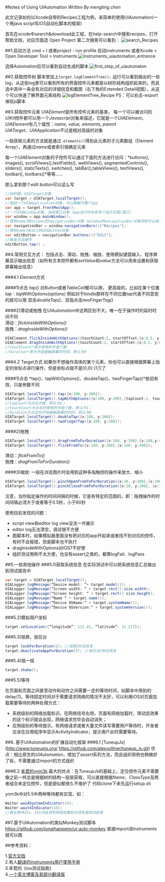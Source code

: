 #Notes of Using UIAutomation
*Written By mengting.chen*

此文记录如何以Xcode自带的Recipes工程为例，来简单的使用UIAutomation(一个用java script写iOS自动化脚本的框架)

首先在xcode中search&download此工程，在help-search中搜索recipes，打开帮助文档，对应页面选 Open Project
第二次搜索可以看到：
![search_Recipes](../images/search_Recipes.jpg)

##1.启动方法
cmd + I 或者project - run profile 启动instruments
或者Xcode > Open Developer Tool > Instruments
![instruments_uiautomation_entrance](../images/instruments_uiautomation_entrance.png)

选择Automation后可以看到自动生成的脚本
![first_step_of_uiautomaton](../images/first_step_of_uiautomaton.png)

##2.获取控件树
脚本里加上`target.logElementTree();`
运行可以看到输出的一些log，从这些log里可以看到所有的界面控件元素都是以树形结构组织起来的，而且选中其中一条会有对应的详细信息和截图（右下角的Extended Detail视图），从这个可以快速了解界面元素结构
![logElementTree_Recipe](../images/logElementTree_Recipe.png)
PS：可以右击-export保存js脚本

##3.获取控件元素
*UIAElement*是所有控件元素的基类，
每一个可以被访问的*UIKit*控件都可以用一个*Javascript*对象来描述，它就是一个*UIAElement*。*UIAElement*有几个属性：*name, value, elements, parent*  
*UIATarget、UIAApplication*不过是相对高级的对象

一般获取元素的方法就是通过`.elements()`得到此元素的子元素数组（Element Array），再通过*name*或者索引值确定元素

每一个*UIAElement*对象的子控件可以通过下面的方法进行访问：*buttons(), images(), scrollViews(),textFields(), webViews(), segmentedControls(), sliders(), staticTexts(), switches(), tabBar(),tableViews(), textViews(), toolbar(), toolbars()*等等…… 

那么拿到那个*edit button*可以这么写

```java script
//树的根，UIATarget对象
var target = UIATarget.localTarget(); 
//返回一个UIAApplication对象，可以理解为整个app
var app = target.frontMostApp(); 
//一个UIAWindow对象，当前窗口对象（app运行时会有多个显示页面/窗口）
var window = app.mainWindow(); 
//得到name为Recipes的navigationBar对象（window的navigationBar对象同样可以有多个，所以window.navigationBars()得到的是一个数组）
var navigationBar = window.navigationBars()["Recipes"]; 
//得到name为Edit的UIAButton对象
var editButton = navigationBar.buttons()["Edit"]; 
//触发点击操作
editButton.tap() ; 
```
 
##4.常用交互方式：
包括点击、滑动、拖拽、缩放、使用模拟键盘输入、程序屏幕显示输出信息（如所有文本控件都有*setValue*和*value*方法可以用来设置和获取屏幕输出信息）

###4.1 Element方式

####1)点击
*tap()* 对*Button*或者*TableCell*都可以用，
更高级的，比如在某个位置*tap*：*tapWithOptions(options)* 例如对于kindle那样在不同位置*tap*代表不同意思的就可以用
双击*doubleTap()*、双指点击*twoFingerTag()*

####2)滑动或拖拽
在*UIAutomation*中这两区别不大，唯一在于操作时的延时时间不同  
滑动：*flickInsideWithOptions()*  
拖拽：*dragInsideWithOptions()*

```java script
UIAElement.flickInsideWithOptions({touchCount:2, startOffset:{x:0.5, y:0.9}, endOffset:{x:1.0, y:0.9}});
UIAElement.dragInsideWithOptions({touchCount:2, startOffset:{x:0.5, y:0.9}, endOffset:{x:1.0, y:0.9}, duration:1});
//touchCount*表示使用的手指个数
//duration*表示手指接触屏幕的时间，默认为0
```

###4.2 Target方式
如果你不想操作具体的某个元素，你也可以直接根据屏幕上指定的坐标点进行操作，但是坐标点就不是[0,0]-[1,1]了

####1)点击
*tap()、tapWithOptions()、doubleTap()、twoFingerTap()*依旧有效，只是参数不同

```java script
UIATarget.localTarget().tap({x:100, y:200});
UIATarget.localTarget().tapWithOptions({x:100, y:200},{tapCount:1, touchCount:2, duration:1});
//tapCount为点击次数，默认为1；
//touchCount为点击时使用的手指个数，默认为1；
//duration为点击时手指接触屏幕的时间，默认为0
UIATarget.localTarget().doubleTap({x:100, y:200});
UIATarget.localTarget().twoFingerTap({x:100, y:200});
```

####2)拖拽

```java script
UIATarget.localTarget().dragFromToForDuration({x:160, y:200},{x:160,y:400},1);
UIATarget.localTarget().flickFromTo({x:160, y:200},{x:160, y:400});
```
滑动：*flickFromTo()*  
拖拽：*dragFromToForDuration()*


####3)缩放:
一般在浏览图片时会用到这种多指触控的操作来放大、缩小

```java script
UIATarget.localTarget().pinchOpenFromToForDuration({x:20, y:200},{x:300, y:200},2);
UIATarget.localTarget().pinchCloseFromToForDuration({x:20, y:200}, {x:300, y:200},2);   
```
注意，当你指定操作的时间间隔的时候，它是有特定的范围的，即：拖拽操作的时间间隔必须大于或者等于0.5秒，小于60秒 

使用目前发现的问题：

* script view和editor log view没法一齐展示
* editor log无法清空，调试很不方便
* 跑脚本时，如果模拟器里面没有把对应的app开起来或者找不到对应的控件，有时不会报错，但是脚本也不执行
* dragInsideWithOptions对iOS7不好使
* 组织测试用例不太方便，也没有assert之类的，都靠logFail、logPass


##5.一些其他操作
###5.1)获取系统信息
在实际测试中可以把系统信息汇总输出到测试报告中

```java script
var target = UIATarget.localTarget();
UIALogger.logMessage(“Device model: ”+ target.model());
UIALogger.logMessage(“Screen width: “ + target.rect().size.width);
UIALogger.logMessage(“Screen height: “ + target.rect().size.height);
UIALogger.logMessage(“Name “ + target.name());
UIALogger.logMessage(“Device OSName:“ + target.systemName());
UIALogger.logMessage(“Device OSVersion:“ + target.systemVersion());
```
###5.2)模拟用户坐标

```java script
target.setLocation({“longitude”: 121.41, “latitude”: 31.217});
```
###5.3)锁屏、放后台

```java script
target.lockForDuration(2); //锁屏2秒后恢复
target.deactivateAppForDuration(2); //放后台2秒后恢复
```
###5.4)摇一摇

```java script
target.shake();
```
###5.5)等待

在页面和页面之间甚至动作和动作之间需要一定的等待时间，如脚本中用到的delay(1)。等待固定时间对于需要请求网络的情况不太好，可以利用iOS对页面加载需要等待的两种处理方式：

* 系统级别的网络加载标识。在网络信号右侧，页面有网络加载时，带动态效果的这个标识就会出现，网络请求完毕会自动消失；
* 应用级别的等待提示。有网络请求或者大量文件读写需要用户等待时，开发者应该在应用程序中显示ActivityIndicator，提示用户此时需要等待。 

##6. 基于UIAutomation的扩展自动化框架
###6.1 [TuneupJs](http://www.tuneupjs.org/ https://github.com/alexvollmer/tuneup_js.git)
优点：相比原生的*UIAutomation*，增加了*assert*系列方法，而且组织用例也稍微好了些，不需要通过import的方式组织


###6.2 [芈君的ynm3k](https://github.com/douban/ynm3k)
最大的优点：在*TuneupJs*的基础上，定位控件元素不需要像之前一样总是根据树的结构一层层获取，可以直接根据*Name、ClassType*及两者组合来定位控件，但是貌似都很久不维护了
代码clone下来先运行setup.sh

ynm3k中对5.5中两种等待都有实现，如：

```java script
Waiter.wai4SystemIndicator(15); 
Waiter.wait4Indicator(15);
//最长等待15s，15s内监测到网络加载标识消失就自动结束 
```

##7.基于UIAutomation的类似Monkey测试脚本
<https://github.com/jonathanpenn/ui-auto-monkey>
直接import进instruments就可以跑

##参考资料：

1.[官方文档](https://developer.apple.com/library/ios/documentation/DeveloperTools/Conceptual/InstrumentsUserGuide/Introduction/Introduction.html)  
2.有人[翻译的instruments用户使用手册](http://wenku.baidu.com/link?url=92hNsE702xR5igdRfsrz_aRi9mdEctaWLONhxsVoEo1yM8yW3nw0liJAFKpfaNQVRpAzSy0BrNJyRp4Jrg8tJFAQ5N-WNYeZhY8Lb5mum03)  
3.芈君的《ios测试指南》  
4.[一个英文博客](http://blog.manbolo.com/2012/04/08/ios-automated-tests-with-uiautomation)[及其部分翻译版](http://www.cnblogs.com/vowei/archive/2012/08/10/2631949.html)

     
